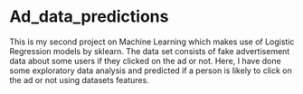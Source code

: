 # Ad_data_predictions
This is my second project on Machine Learning which makes use of Logistic Regression models by sklearn. The data set consists of fake advertisement data about some users if they clicked on the ad or not. Here, I have done some exploratory data analysis and predicted if a person is likely to click on the ad or not using datasets features.
